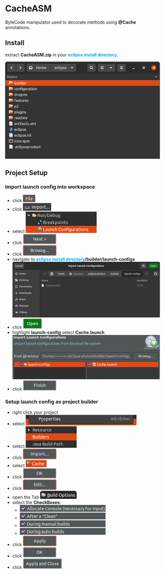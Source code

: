 # CacheASM

ByteCode manipulator used to decorate methods using **@Cache** annotations.

## Install

extract **CacheASM.zip** in your <span style="color:#00aaee">**eclipse install directory**</span>.

![](md/icons/eclipse-install-directory.png)

## Project Setup

### Import launch config into workspace

- click ![File](md/icons/mnFile.png)
- click ![Import…](md/icons/mnImport.png)
- select ![Run/Debug ➜ Launch Configuration](md/icons/Run_Debug-Launch_Configuration.png)
- click ![Next >](md/icons/Next_>.png)
- click ![Browse](md/icons/Browse.png)
- navigate to <span style="color:#00aaee">**eclipse install directory**</span>**/builder/launch-configs**
  </br>!["eclipse install directory"/builder/launch-configs](md/icons/BrowseLaunchConfig.png)
- click ![Open](md/icons/Open.png)
- highlight **launch-config** select **Cache.launch**
  </br>![](md/icons/ImportSelectLaunchconfig.png)
- click ![Finish](md/icons/Finish.png)

### Setup launch config as project builder
- right click your project
- select ![properties](md/icons/mnProperties.png)
- select ![Builders](md/icons/Builder.png)
- click ![Import…](md/icons/btnImport.png)
- select ![Cache](md/icons/chooseLaunchConfig.png)
- click ![OK](md/icons/btnOK.png)
- click ![Edit…](md/icons/btnEdit.png)
- open the Tab ![Build Options](md/icons/BuildOptions.png)
- select the **CheckBoxes**:
    - ![Allocate Console](md/icons/check_AllocateConsole.png)
    - ![After a "Clean"](md/icons/checkAfterClean.png)
    - ![During manual builds](md/icons/checkManualBuilds.png)
    - ![During auto builds](md/icons/checkAutoBuilds.png)
- click ![Apply](md/icons/btnApply.png)
- click ![OK](md/icons/btnOK.png)
- click ![Apply and Close](md/icons/btnApplyAndClose.png)
